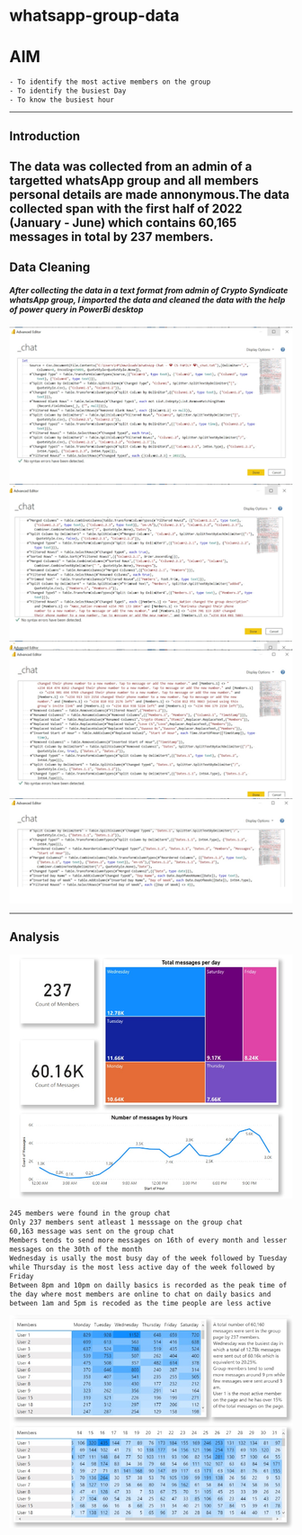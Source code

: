 # whatsapp-group-data
# AIM
```
- To identify the most active members on the group
- To identify the busiest Day
- To know the busiest hour
```
---
## Introduction
The data was collected from an admin of a targetted whatsApp group and all members personal details are made annonymous.The data collected span with the first half of 2022 (January - June) which contains 60,165 messages in total by 237 members.
---
## Data Cleaning

##### After collecting the data in a text format from admin of Crypto Syndicate whatsApp group, I imported the data and cleaned the data with the help of power query in PowerBi desktop
![cleaning 1](https://github.com/Latsan/whatsapp-group-data/blob/main/Untitled1.jpg)
![cleaning 2](https://github.com/Latsan/whatsapp-group-data/blob/main/Untitled2.jpg)
![cleaning 3](https://github.com/Latsan/whatsapp-group-data/blob/main/Untitled3.jpg)
![cleaning 4](https://github.com/Latsan/whatsapp-group-data/blob/main/Untitle4.jpg)

---
## Analysis

![Analysis 1](https://github.com/Latsan/whatsapp-group-data/blob/main/analysis1.jpg)

```
245 members were found in the group chat
Only 237 members sent atleast 1 messsage on the group chat
60,163 message was sent on the group chat
Members tends to send more messages on 16th of every month and lesser messages on the 30th of the month
Wednesday is usally the most busy day of the week followed by Tuesday while Thursday is the most less active day of the week followed by Friday
Between 8pm and 10pm on dailly basics is recorded as the peak time of the day where most members are online to chat on daily basics and between 1am and 5pm is recoded as the time people are less active
```
![](https://github.com/Latsan/whatsapp-group-data/blob/main/analysis2.jpg)
